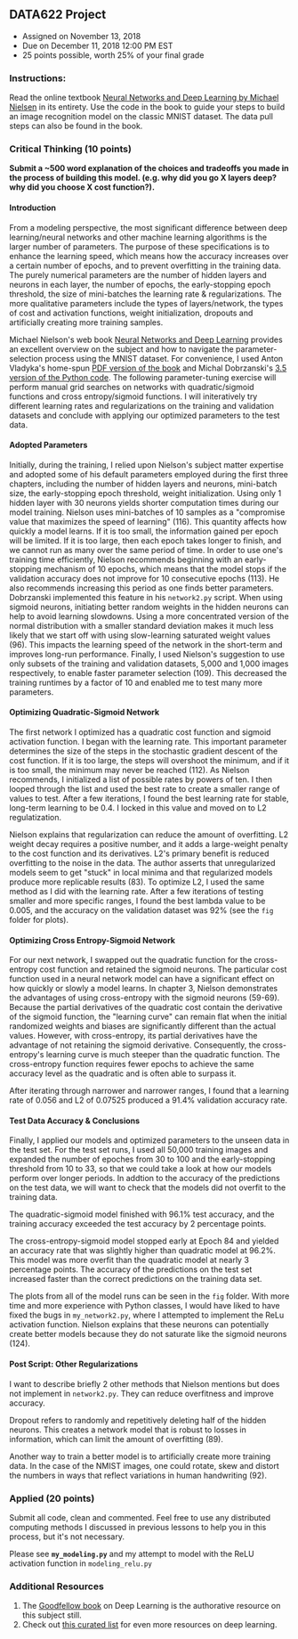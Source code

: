 ## DATA622 Project
- Assigned on November 13, 2018
- Due on December 11, 2018 12:00 PM EST
- 25 points possible, worth 25% of your final grade

### Instructions:
Read the online textbook [Neural Networks and Deep Learning by Michael Nielsen](http://neuralnetworksanddeeplearning.com/) in its entirety.  Use the code in the book to guide your steps to build an image recognition model on the classic MNIST dataset.  The data pull steps can also be found in the book.

### Critical Thinking (10 points)

**Submit a ~500 word explanation of the choices and tradeoffs you made in the process of building this model.  (e.g. why did you go X layers deep? why did you choose X cost function?).**

#### Introduction

From a modeling perspective, the most significant difference between deep learning/neural networks and other machine learning algorithms is the larger number of parameters. The purpose of these specifications is to enhance the learning speed, which means how the accuracy increases over a certain number of epochs, and to prevent overfitting in the training data. The purely numerical parameters are the number of hidden layers and neurons in each layer, the number of epochs, the early-stopping epoch threshold, the size of mini-batches the learning rate & regularizations. The more qualitative parameters include the types of layers/network, the types of cost and activation functions, weight initialization, dropouts and artificially creating more training samples.

Michael Nielson's web book [Neural Networks and Deep Learning](http://neuralnetworksanddeeplearning.com/) provides an excellent overview on the subject and how to navigate the parameter-selection process using the MNIST dataset. For convenience, I used Anton Vladyka's home-spun [PDF version of the book](https://github.com/antonvladyka/neuralnetworksanddeeplearning.com.pdf/blob/master/book.pdf) and Michal Dobrzanski's [3.5 version of the Python code](https://github.com/MichalDanielDobrzanski/DeepLearningPython35). The following parameter-tuning exercise will perform manual grid searches on networks with quadratic/sigmoid functions and cross entropy/sigmoid functions. I will initeratively try different learning rates and regularizations on the training and validation datasets and conclude with applying our optimized parameters to the test data.

#### Adopted Parameters

Initially, during the training, I relied upon Nielson's subject matter expertise and adopted some of his default parameters employed during the first three chapters, including the number of hidden layers and neurons, mini-batch size, the early-stopping epoch threshold, weight initialization. Using only 1 hidden layer with 30 neurons yields shorter computation times during our model training. Nielson uses mini-batches of 10 samples as a "compromise value that maximizes the speed of learning" (116). This quantity affects how quickly a model learns. If it is too small, the information gained per epoch will be limited. If it is too large, then each epoch takes longer to finish, and we cannot run as many over the same period of time. In order to use one's training time efficiently, Nielson recommends beginning with an early-stopping mechanism of 10 epochs, which means that the model stops if the validation accuracy does not improve for 10 consecutive epochs (113). He also recommends increasing this period as one finds better parameters. Dobrzanski implemented this feature in his `network2.py` script. When using sigmoid neurons, initiating better random weights in the hidden neurons can help to avoid learning slowdowns. Using a more concentrated version of the normal distribution with a smaller standard deviation makes it much less likely that we start off with using slow-learning saturated weight values (96). This impacts the learning speed of the network in the short-term and improves long-run performance. Finally, I used Nielson's suggestion to use only subsets of the training and validation datasets, 5,000 and 1,000 images respectively, to enable faster parameter selection (109). This decreased the training runtimes by a factor of 10 and enabled me to test many more parameters.

#### Optimizing Quadratic-Sigmoid Network

The first network I optimized has a quadratic cost function and sigmoid activation function. I began with the learning rate. This important parameter determines the size of the steps in the stochastic gradient descent of the cost function. If it is too large, the steps will overshoot the minimum, and if it is too small, the minimum may never be reached (112). As Nielson recommends, I initialized a list of possible rates by powers of ten. I then looped through the list and used the best rate to create a smaller range of values to test. After a few iterations, I found the best learning rate for stable, long-term learning to be 0.4. I locked in this value and moved on to L2 regulatization.

Nielson explains that regularization can reduce the amount of overfitting. L2 weight decay requires a positive number, and it adds a large-weight penalty to the cost function and its derivatives. L2's primary benefit is reduced overfitting to the noise in the data. The author asserts that unregularized models seem to get "stuck" in local minima and that regularized models produce more replicable results (83). To optimize L2, I used the same method as I did with the learning rate. After a few iterations of testing smaller and more specific ranges, I found the best lambda value to be 0.005, and the accuracy on the validation dataset was 92% (see the `fig` folder for plots).

#### Optimizing Cross Entropy-Sigmoid Network

For our next network, I swapped out the quadratic function for the cross-entropy cost function and retained the sigmoid neurons. The particular cost function used in a neural network model can have a significant effect on how quickly or slowly a model learns. In chapter 3, Nielson demonstrates the advantages of using cross-entropy with the sigmoid neurons (59-69). Because the partial derivatives of the quadratic cost contain the derivative of the sigmoid function, the "learning curve" can remain flat when the initial randomized weights and biases are significantly different than the actual values. However, with cross-entropy, its partial derivatives have the advantage of not retaining the sigmoid derivative. Consequently, the cross-entropy's learning curve is much steeper than the quadratic function. The cross-entropy function requires fewer epochs to achieve the same accuracy level as the quadratic and is often able to surpass it.

After iterating through narrower and narrower ranges, I found that a learning rate of 0.056 and L2 of 0.07525 produced a 91.4% validation accuracy rate.

#### Test Data Accuracy & Conclusions

Finally, I applied our models and optimized parameters to the unseen data in the test set. For the test set runs, I used all 50,000 training images and expanded the number of epoches from 30 to 100 and the early-stopping threshold from 10 to 33, so that we could take a look at how our models perform over longer periods. In addtion to the accuracy of the predictions on the test data, we will want to check that the models did not overfit to the training data.

The quadratic-sigmoid model finished with 96.1% test accuracy, and the training accuracy exceeded the test accuracy by 2 percentage points.

The cross-entropy-sigmoid model stopped early at Epoch 84 and yielded an accuracy rate that was slightly higher than quadratic model at 96.2%. This model was more overfit than the quadratic model at nearly 3 percentage points. The accuracy of the predictions on the test set increased faster than the correct predictions on the training data set.

The plots from all of the model runs can be seen in the `fig` folder. With more time and more experience with Python classes, I would have liked to have fixed the bugs in `my_network2.py`, where I attempted to implement the ReLu activation function. Nielson explains that these neurons can potentially create better models because they do not saturate like the sigmoid neurons (124).

#### Post Script: Other Regularizations

I want to describe briefly 2 other methods that Nielson mentions but does not implement in `network2.py`. They can reduce overfitness and improve accuracy.

Dropout refers to randomly and repetitively deleting half of the hidden neurons. This creates a network model that is robust to losses in information, which can limit the amount of overfitting (89). 

Another way to train a better model is to artificially create more training data. In the case of the NMIST images, one could rotate, skew and distort the numbers in ways that reflect variations in human handwriting (92).


### Applied (20 points)
Submit all code, clean and commented.  Feel free to use any distributed computing methods I discussed in previous lessons to help you in this process, but it's not necessary.  

Please see **`my_modeling.py`** and my attempt to model with the ReLU activation function in `modeling_relu.py`

### Additional Resources

1. The [Goodfellow book](http://www.deeplearningbook.org/) on Deep Learning is the authorative resource on this subject still.  
2. Check out [this curated list](https://github.com/ChristosChristofidis/awesome-deep-learning) for even more resources on deep learning.  
